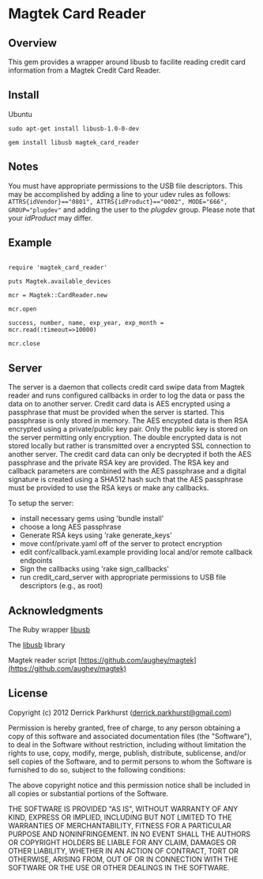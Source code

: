 Magtek Card Reader
==================

Overview
--------

 This gem provides a wrapper around libusb to facilite reading credit card information from a Magtek Credit Card Reader.

Install
-------
Ubuntu
```
sudo apt-get install libusb-1.0-0-dev

gem install libusb magtek_card_reader

```


Notes
-----

You must have appropriate permissions to the USB file descriptors.  This may be accomplished by adding a line to your udev rules as follows:
`ATTRS{idVendor}=="0801", ATTRS{idProduct}=="0002", MODE="666", GROUP="plugdev"` and adding the user to the _plugdev_ group.  Please note that your _idProduct_ may differ.


Example
--------
```

require 'magtek_card_reader'

puts Magtek.available_devices

mcr = Magtek::CardReader.new

mcr.open

success, number, name, exp_year, exp_month =  mcr.read(:timeout=>10000)

mcr.close

```


Server
------

 The server is a daemon that collects credit card swipe data from Magtek reader and runs
configured callbacks in order to log the data or pass the data on to another server. 
Credit card data is AES encrypted using a passphrase that must be provided when the 
server is started. This passphrase is only stored in memory. The AES encypted data
is then RSA encrypted using a private/public key pair. Only the public key is stored
on the server permitting only encryption. The double encrypted data is not stored locally
but rather is transmitted over a encrypted SSL connection to another server. The credit
card data can only be decrypted if both the AES passphrase and the private RSA key are
provided. The RSA key and callback parameters are combined with the AES passphrase and
a digital signature is created using a SHA512 hash such that the AES passphrase must 
be provided to use the RSA keys or make any callbacks.

 To setup the server:
- install necessary gems using 'bundle install'
- choose a long AES passphrase
- Generate RSA keys using 'rake generate_keys'
- move conf/private.yaml off of the server to protect encryption
- edit conf/callback.yaml.example providing local and/or remote callback endpoints
- Sign the callbacks using 'rake sign_callbacks'
- run credit_card_server with appropriate permissions to USB file descriptors (e.g., as root)


Acknowledgments 
------

 The Ruby wrapper [libusb](https://github.com/larskanis/libusb)

 The [libusb](http://libusbx.org/) library

 Magtek reader script [https://github.com/aughey/magtek](https://github.com/aughey/magtek)

License
-------
Copyright (c) 2012 Derrick Parkhurst (derrick.parkhurst@gmail.com)

Permission is hereby granted, free of charge, to any person obtaining a copy
of this software and associated documentation files (the "Software"), to deal
in the Software without restriction, including without limitation the rights
to use, copy, modify, merge, publish, distribute, sublicense, and/or sell
copies of the Software, and to permit persons to whom the Software is
furnished to do so, subject to the following conditions:

The above copyright notice and this permission notice shall be included in
all copies or substantial portions of the Software.

THE SOFTWARE IS PROVIDED "AS IS", WITHOUT WARRANTY OF ANY KIND, EXPRESS OR
IMPLIED, INCLUDING BUT NOT LIMITED TO THE WARRANTIES OF MERCHANTABILITY,
FITNESS FOR A PARTICULAR PURPOSE AND NONINFRINGEMENT. IN NO EVENT SHALL THE
AUTHORS OR COPYRIGHT HOLDERS BE LIABLE FOR ANY CLAIM, DAMAGES OR OTHER
LIABILITY, WHETHER IN AN ACTION OF CONTRACT, TORT OR OTHERWISE, ARISING FROM,
OUT OF OR IN CONNECTION WITH THE SOFTWARE OR THE USE OR OTHER DEALINGS IN
THE SOFTWARE.


